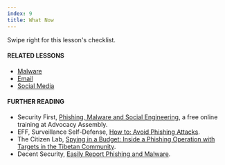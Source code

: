 ```yaml
---
index: 9
title: What Now
---
```

Swipe right for this lesson's checklist.

#### **RELATED LESSONS**

*   [Malware](umbrella://information/malware)
*   [Email](umbrella://communications/email)
*   [Social Media](umbrella://communications/social-media)

#### **FURTHER READING**

* 	Security First, [Phishing, Malware and Social Engineering](https://advocacyassembly.org/en/courses/30/#/chapter/1/lesson/1), a free online training at Advocacy Assembly. 
*   EFF, Surveillance Self-Defense, [How to: Avoid Phishing Attacks](https://ssd.eff.org/en/module/how-avoid-phishing-attacks). 
*   The Citizen Lab, [Spying in a Budget: Inside a Phishing Operation with Targets in the Tibetan Community](https://citizenlab.ca/2018/01/spying-on-a-budget-inside-a-phishing-operation-with-targets-in-the-tibetan-community/#part2).
*	Decent Security, [Easily Report Phishing and Malware](https://decentsecurity.com/#/malware-web-and-phishing-investigation/).